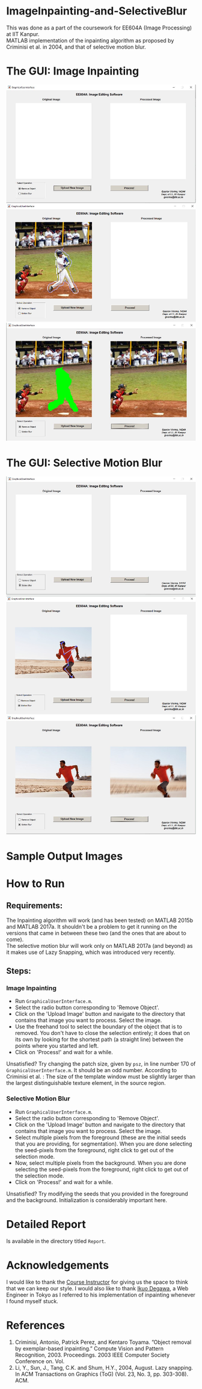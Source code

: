 # ImageInpainting-and-SelectiveBlur
This was done as a part of the coursework for EE604A (Image Processing) at IIT Kanpur.  
MATLAB implementation of the inpainting algorithm as proposed by Criminisi et al. in 2004, and that of selective motion blur.  

# The GUI: Image Inpainting
![alt Inpainting1](https://github.com/TheGalileo/ImageInpainting-and-SelectiveBlur/blob/master/images/GUINothing.JPG)
![alt Inpainting2](https://github.com/TheGalileo/ImageInpainting-and-SelectiveBlur/blob/master/images/GUISolved.png)
![alt Inpainting3](https://github.com/TheGalileo/ImageInpainting-and-SelectiveBlur/blob/master/images/ImageWithOutput.JPG)

# The GUI: Selective Motion Blur
![alt MotionBlur1](https://github.com/TheGalileo/ImageInpainting-and-SelectiveBlur/blob/master/images/OrgImage1.JPG)
![alt MotionBlur2](https://github.com/TheGalileo/ImageInpainting-and-SelectiveBlur/blob/master/images/Something.png)
![alt MotionBlur3](https://github.com/TheGalileo/ImageInpainting-and-SelectiveBlur/blob/master/images/ImgOutput.JPG)

# Sample Output Images


# How to Run
## Requirements:
The Inpainting algorithm will work (and has been tested) on MATLAB 2015b and MATLAB 2017a. It shouldn't be a problem to get it running on the versions that came in between these two (and the ones that are about to come).  
The selective motion blur will work only on MATLAB 2017a (and beyond) as it makes use of Lazy Snapping, which was introduced very recently.

## Steps:
### Image Inpainting
 - Run `GraphicalUserInterface.m`.  
 - Select the radio button corresponding to 'Remove Object'.
 - Click on the 'Upload Image' button and navigate to the directory that contains that image you want to process. Select the image.
 - Use the freehand tool to select the boundary of the object that is to removed. You don't have to close the selection entirely; it does that on its own by looking for the shortest path (a straight line) between the points where you started and left.
 - Click on 'Process!' and wait for a while.  
  
Unsatisfied? Try changing the patch size, given by `psz`, in line number 170 of `GraphicalUserInterface.m`. It should be an odd number. According to Criminisi et al. : The size of the template window must be slightly larger than the largest distinguishable texture element, in the source region.

### Selective Motion Blur
 - Run `GraphicalUserInterface.m`.
 - Select the radio button corresponding to 'Remove Object'.
 - Click on the 'Upload Image' button and navigate to the directory that contains that image you want to process. Select the image.
 - Select multiple pixels from the foreground (these are the initial seeds that you are providing, for segmentation). When you are done selecting the seed-pixels from the foreground, right click to get out of the selection mode.
 - Now, select multiple pixels from the background. When you are done selecting the seed-pixels from the foreground, right click to get out of the selection mode.
 - Click on 'Process!' and wait for a while.  
  
Unsatisfied? Try modifying the seeds that you provided in the foreground and the background. Initialization is considerably important here.

# Detailed Report
Is available in the directory titled `Report`.

# Acknowledgements
I would like to thank the [Course Instructor](http://home.iitk.ac.in/~tanaya/Home.html) for giving us the space to think that we can keep our style. I would also like to thank [Ikuo Degawa](https://ikuwow.github.io/), a Web Engineer in Tokyo as I referred to his implementation of inpainting whenever I found myself stuck.

# References
1. Criminisi, Antonio, Patrick Perez, and Kentaro Toyama. ”Object removal by exemplar-based inpainting.” Compute Vision and Pattern Recognition, 2003. Proceedings. 2003 IEEE Computer Society Conference on. Vol.
2. Li, Y., Sun, J., Tang, C.K. and Shum, H.Y., 2004, August. Lazy snapping. In ACM Transactions on Graphics (ToG) (Vol. 23, No. 3, pp. 303-308). ACM.
